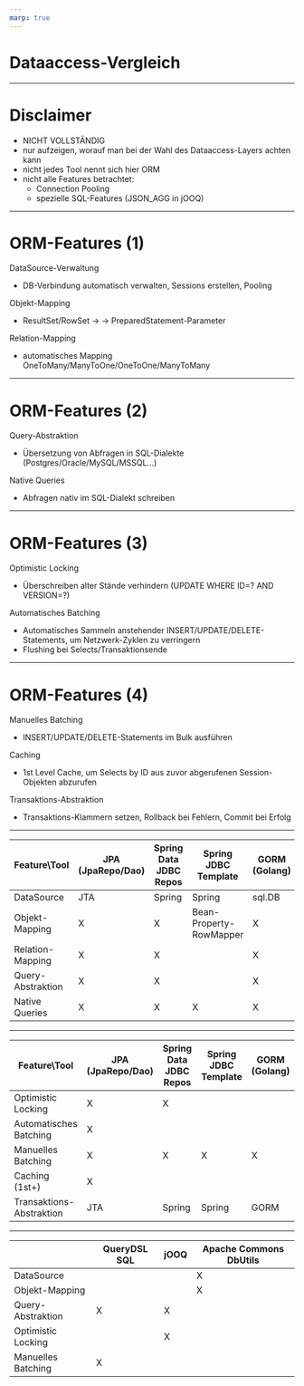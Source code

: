```yaml
---
marp: true
---
```

<!-- 
_class: lead 
-->

# Dataaccess-Vergleich

---

# Disclaimer
* NICHT VOLLSTÄNDIG
* nur aufzeigen, worauf man bei der Wahl des Dataaccess-Layers achten kann
* nicht jedes Tool nennt sich hier ORM
* nicht alle Features betrachtet:
    * Connection Pooling
    * spezielle SQL-Features (JSON_AGG in jOOQ)

---

# ORM-Features (1)

DataSource-Verwaltung
* DB-Verbindung automatisch verwalten, Sessions erstellen, Pooling

Objekt-Mapping
* ResultSet/RowSet -> <T> -> PreparedStatement-Parameter

Relation-Mapping
* automatisches Mapping OneToMany/ManyToOne/OneToOne/ManyToMany

---

# ORM-Features (2)

Query-Abstraktion
* Übersetzung von Abfragen in SQL-Dialekte (Postgres/Oracle/MySQL/MSSQL…)

Native Queries
* Abfragen nativ im SQL-Dialekt schreiben

---

# ORM-Features (3)
Optimistic Locking
* Überschreiben alter Stände verhindern (UPDATE WHERE ID=? AND VERSION=?)

Automatisches Batching
* Automatisches Sammeln anstehender INSERT/UPDATE/DELETE-Statements, um Netzwerk-Zyklen zu verringern
* Flushing bei Selects/Transaktionsende

---

# ORM-Features (4)
Manuelles Batching
* INSERT/UPDATE/DELETE-Statements im Bulk ausführen

Caching
* 1st Level Cache, um Selects by ID aus zuvor abgerufenen Session-Objekten abzurufen

Transaktions-Abstraktion
* Transaktions-Klammern setzen, Rollback bei Fehlern, Commit bei Erfolg

---

| Feature\Tool           | JPA (JpaRepo/Dao) | Spring Data JDBC Repos | Spring JDBC Template | GORM (Golang) |
|------------------------|-------------------|-------------------------------|----------|--------|
| DataSource             | JTA               | Spring                        | Spring               | sql.DB |
| Objekt-Mapping         | X                 | X                             | Bean-Property-RowMapper| X      |
| Relation-Mapping       | X                 | X                             |                      | X      |
| Query-Abstraktion      | X | X |  | X |
| Native Queries         | X | X | X | X |

---
| Feature\Tool           | JPA (JpaRepo/Dao) | Spring Data JDBC Repos | Spring JDBC Template | GORM (Golang) |
|------------------------|-------------------|-------------------------------|----------|--------|
| Optimistic Locking     | X | X |	 |
| Automatisches Batching | X |  | |
| Manuelles Batching     | X | X | X | X |
| Caching (1st+)         | X |  |  | |
| Transaktions-Abstraktion | JTA | Spring | Spring | GORM |

---

|  | QueryDSL SQL | jOOQ | Apache Commons DbUtils
|-|--|--|--|
| DataSource | | | X
| Objekt-Mapping | | | X
| Query-Abstraktion | X | X |
| Optimistic Locking | | X |
| Manuelles Batching | X | | 	